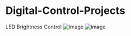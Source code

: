 # Digital-Control-Projects

LED Brightness Control
  ![image](https://github.com/haris-mujeeb/Digital-Control-Projects/assets/57053470/9cc57070-6425-4e48-99aa-70a1e7633026)
  ![image](https://github.com/haris-mujeeb/Digital-Control-Projects/assets/57053470/16937905-d492-4666-a33a-ccaa66352a8f)
